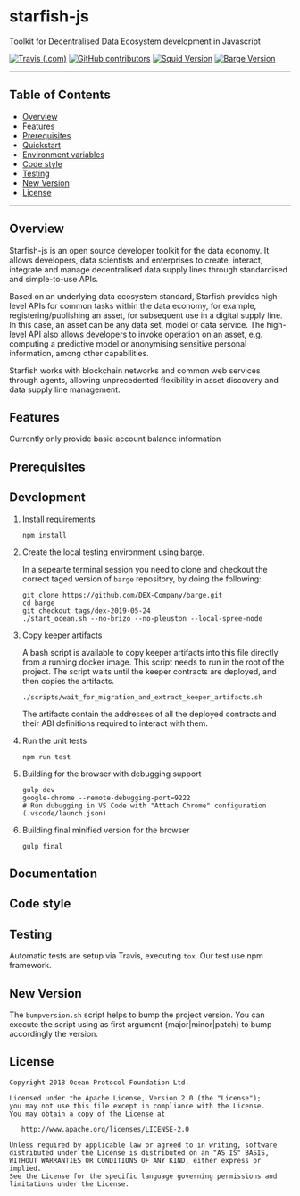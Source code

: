 
# starfish-js

Toolkit for Decentralised Data Ecosystem development in Javascript

[![Travis (.com)](https://img.shields.io/travis/com/DEX-Company/starfish-js.svg)](https://travis-ci.com/DEX-Company/starfish-js)
[![GitHub contributors](https://img.shields.io/github/contributors/DEX-Company/starfish-js.svg)](https://github.com/DEX-Company/starfish-js/graphs/contributors)
[![Squid Version](https://img.shields.io/badge/squid--js-v0.5.14-blue.svg)](https://github.com/oceanprotocol/squid-py/releases/tag/v0.3.2)
[![Barge Version](https://img.shields.io/badge/barge-dex--2019--05--24-blue.svg)](https://github.com/DEX-Company/barge/releases/tag/dex-2019-05-24)

---

## Table of Contents

  - [Overview](#overview)
  - [Features](#features)
  - [Prerequisites](#prerequisites)
  - [Quickstart](#quickstart)
  - [Environment variables](#environment-variables)
  - [Code style](#code-style)
  - [Testing](#testing)
  - [New Version](#new-version)
  - [License](#license)

---
## Overview
Starfish-js is an open source developer toolkit for the data economy. It allows developers, data scientists and enterprises to create, interact, integrate and manage decentralised data supply lines through standardised and simple-to-use APIs.

Based on an underlying data ecosystem standard, Starfish provides high-level APIs for common tasks within the data economy, for example, registering/publishing an asset, for subsequent use in a digital supply line. In this case, an asset can be any data set, model or data service. The high-level API also allows developers to invoke operation on an asset, e.g. computing a predictive model or anonymising sensitive personal information, among other capabilities. 

Starfish works with blockchain networks and common web services through agents, allowing unprecedented flexibility in asset discovery and data supply line management. 

## Features

Currently only provide basic account balance information

## Prerequisites


## Development


1. Install requirements

    ```
    npm install
    ```

1. Create the local testing environment using [barge](https://github.com/DEX-Company/barge).

    In a sepearte terminal session you need to clone and checkout the correct taged
    version of ```barge``` repository, by doing the following:
    ```
    git clone https://github.com/DEX-Company/barge.git
    cd barge
    git checkout tags/dex-2019-05-24
    ./start_ocean.sh --no-brizo --no-pleuston --local-spree-node
    ```

1. Copy keeper artifacts

    A bash script is available to copy keeper artifacts into this file directly from a running docker image. This script needs to run in the root of the project.
    The script waits until the keeper contracts are deployed, and then copies the artifacts.

    ```
    ./scripts/wait_for_migration_and_extract_keeper_artifacts.sh
    ```

    The artifacts contain the addresses of all the deployed contracts and their ABI definitions required to interact with them.

1. Run the unit tests

    ```
    npm run test
    ```

1. Building for the browser with debugging support

    ```
    gulp dev
    google-chrome --remote-debugging-port=9222
    # Run dubugging in VS Code with "Attach Chrome" configuration (.vscode/launch.json)
    ```

1. Building final minified version for the browser

    ```
    gulp final
    ```
## Documentation


## Code style


## Testing

Automatic tests are setup via Travis, executing `tox`.
Our test use npm framework.

## New Version

The `bumpversion.sh` script helps to bump the project version. You can execute the script using as first argument {major|minor|patch} to bump accordingly the version.

## License

```
Copyright 2018 Ocean Protocol Foundation Ltd.

Licensed under the Apache License, Version 2.0 (the "License");
you may not use this file except in compliance with the License.
You may obtain a copy of the License at

   http://www.apache.org/licenses/LICENSE-2.0

Unless required by applicable law or agreed to in writing, software
distributed under the License is distributed on an "AS IS" BASIS,
WITHOUT WARRANTIES OR CONDITIONS OF ANY KIND, either express or implied.
See the License for the specific language governing permissions and
limitations under the License.
